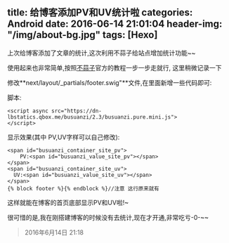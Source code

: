 title: 给博客添加PV和UV统计啦
categories: Android
date: 2016-06-14 21:01:04
header-img: "/img/about-bg.jpg"
tags: [Hexo]
---


上次给博客添加了文章的统计,这次利用不蒜子给站点增加统计功能~~  

使用起来也非常简单,按照[不蒜子](http://ibruce.info/2015/04/04/busuanzi/)官方的教程一步一步走就行,  这里稍微记录一下


修改**next/layout/_partials/footer.swig"**文件,在里面新增一些代码即可:

脚本:  
```
<script async src="https://dn-lbstatics.qbox.me/busuanzi/2.3/busuanzi.pure.mini.js">
</script>
```


显示效果(其中 PV,UV字样可以自己修改):  

```
<span id="busuanzi_container_site_pv">
    PV:<span id="busuanzi_value_site_pv"></span>
</span>
<span id="busuanzi_container_site_uv">
  UV:<span id="busuanzi_value_site_uv"></span>
</span>
{% block footer %}{% endblock %}//注意 这行原来就有
```

这样就能在博客的首页底部显示PV和UV啦!~ 

很可惜的是,我在刚搭建博客的时候没有去统计,现在才开通,非常吃亏-0-~~ 

> 2016年6月14日 21:18